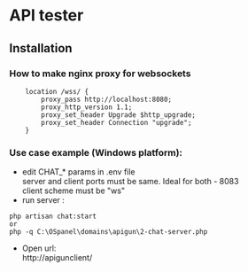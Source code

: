 # API tester

## Installation

### How to make nginx proxy for websockets
```
    location /wss/ {
        proxy_pass http://localhost:8080;
        proxy_http_version 1.1;
        proxy_set_header Upgrade $http_upgrade;
        proxy_set_header Connection "upgrade";
    }
```


### Use case example (Windows platform):

- edit CHAT_* params in .env file  
  server and client ports must be same. Ideal for both - 8083  
  client scheme must be "ws"
- run server :

```
php artisan chat:start
or
php -q C:\OSpanel\domains\apigun\2-chat-server.php
```

- Open url:  
  http://apigunclient/
